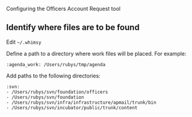 Configuring the Officers Account Request tool

Identify where files are to be found
-------------------------------------

Edit `~/.whimsy`

Define a path to a directory where work files will be placed.  For example:

```
:agenda_work: /Users/rubys/tmp/agenda
```

Add paths to the following directories:

```
:svn:
- /Users/rubys/svn/foundation/officers
- /Users/rubys/svn/foundation
- /Users/rubys/svn/infra/infrastructure/apmail/trunk/bin
- /Users/rubys/svn/incubator/public/trunk/content
```
